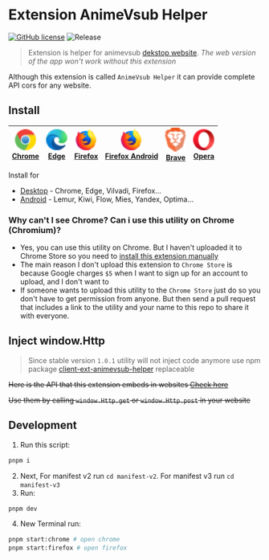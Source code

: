 # Extension AnimeVsub Helper

[![GitHub license](https://img.shields.io/github/license/anime-vsub/extension-animevsub-helper)](https://github.com/anime-vsub/extension-animevsub-helper/blob/main/LICENSE) 
![Release](https://img.shields.io/github/package-json/v/anime-vsub/extension-animevsub-helper?color=b)

> Extension is helper for animevsub [dekstop website](https://github.com/anime-vsub/desktop-web).
> *The web version of the app won't work without this extension*

Although this extension is called `AnimeVsub Helper` it can provide complete API cors for any website.


## Install

| <a href="./install-on-chrome.md"><img src="./logos/chrome.svg" width="42px" /><br /><span>Chrome</span></a> | <a href="https://microsoftedge.microsoft.com/addons/detail/endghpbficnpbadbdalhbpecpgdcojig"><img src="./logos/edge.svg" width="42px" /><br /><span>Edge</span></a> | <a href="https://addons.mozilla.org/vi/firefox/addon/animevsub-helper/"><img src="./logos/firefox.svg" width="42px" /><br /><span>Firefox</span></a> | <a href="https://addons.mozilla.org/vi/android/addon/animevsub-helper/"><img src="./logos/firefox.svg" width="42px" /><br /><span>Firefox Android</span></a> | <a href="./install-on-chrome.md"><img src="./logos/brave.svg" width="42px" /><br /><span>Brave</span></a> | <a href="./install-on-chrome.md"><img src="./logos/opera.svg" width="42px" /><br /><span>Opera</span></a> |
| ---- | ---- | ---- | ---- | ---- | ---- |

Install for
- [Desktop](./install-on-chrome.md#desktop) - Chrome, Edge, Vilvadi, Firefox...
- [Android](./install-on-chrome.md#android) - Lemur, Kiwi, Flow, Mies, Yandex, Optima...

### Why can't I see Chrome? Can i use this utility on Chrome (Chromium)?
- Yes, you can use this utility on Chrome. But I haven't uploaded it to Chrome Store so you need to [install this extension manually](./install-on-chrome.md)
- The main reason I don't upload this extension to `Chrome Store` is because Google charges `$5` when I want to sign up for an account to upload, and I don't want to
- If someone wants to upload this utility to the `Chrome Store` just do so you don't have to get permission from anyone. But then send a pull request that includes a link to the utility and your name to this repo to share it with everyone.

## Inject window.Http
> Since stable version `1.0.1` utility will not inject code anymore use npm package [client-ext-animevsub-helper](https://npmjs.org/package/client-ext-animevsub-helper) replaceable

~~Here is the API that this extension embeds in websites [Check here](./lib/contentScripts/inject.ts)~~

~~Use them by calling `window.Http.get` or `window.Http.post` in your website~~



## Development

1. Run this script:
```bash
pnpm i
```
2. Next, For manifest v2 run `cd manifest-v2`. For manifest v3 run `cd manifest-v3`
3. Run:
```bash
pnpm dev
```
4. New Terminal run:
```bash
pnpm start:chrome # open chrome
pnpm start:firefox # open firefox
```
